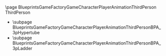 \page BlueprintsGameFactoryGameCharacterPlayerAnimationThirdPerson ThirdPerson
- \subpage BlueprintsGameFactoryGameCharacterPlayerAnimationThirdPersonBPA_3pHypertube
- \subpage BlueprintsGameFactoryGameCharacterPlayerAnimationThirdPersonBPA_3pLadder
